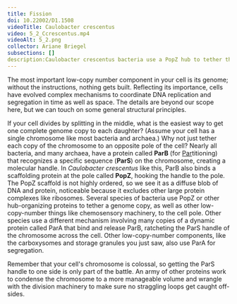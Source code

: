 ```yaml
---
title: Fission
doi: 10.22002/D1.1508
videoTitle: Caulobacter crescentus
video: 5_2_Ccrescentus.mp4
videoAlt: 5_2.png
collector: Ariane Briegel
subsections: []
description:Caulobacter crescentus bacteria use a PopZ hub to tether the chromosome to one end of the asymmetric cell for division
---
```


The most important low-copy number component in your cell is its genome; without the instructions, nothing gets built. Reflecting its importance, cells have evolved complex mechanisms to coordinate DNA replication and segregation in time as well as space. The details are beyond our scope here, but we can touch on some general structural principles.

If your cell divides by splitting in the middle, what is the easiest way to get one complete genome copy to each daughter? (Assume your cell has a single chromosome like most bacteria and archaea.) Why not just tether each copy of the chromosome to an opposite pole of the cell? Nearly all bacteria, and many archaea, have a protein called **ParB** (for <u>Par</u>titioning) that recognizes a specific sequence (**ParS**) on the chromosome, creating a molecular handle. In *Caulobacter crescentus* like this, ParB also binds a scaffolding protein at the pole called **PopZ**, hooking the handle to the pole. The PopZ scaffold is not highly ordered, so we see it as a diffuse blob of DNA and protein, noticeable because it excludes other large protein complexes like ribosomes. Several species of bacteria use PopZ or other hub-organizing proteins to tether a genome copy, as well as other low-copy-number things like chemosensory machinery, to the cell pole. Other species use a different mechanism involving many copies of a dynamic protein called ParA that bind and release ParB, ratcheting the ParS handle of the chromosome across the cell. Other low-copy-number components, like the carboxysomes and storage granules you just saw, also use ParA for segregation.

Remember that your cell's chromosome is colossal, so getting the ParS handle to one side is only part of the battle. An army of other proteins work to condense the chromosome to a more manageable volume and wrangle with the division machinery to make sure no straggling loops get caught off-sides.

